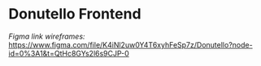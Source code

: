 # Donutello Frontend

*Figma link wireframes:* https://www.figma.com/file/K4iNl2uw0Y4T6xyhFeSp7z/Donutello?node-id=0%3A1&t=QtHc8GYs2l6s9CJP-0